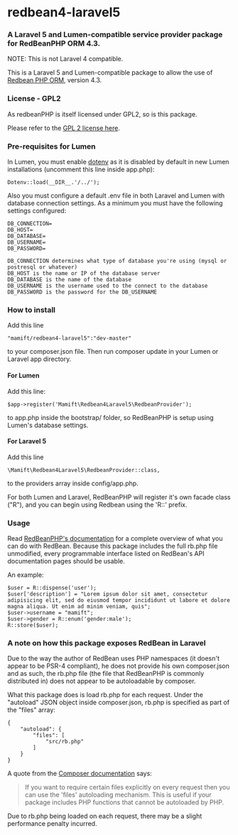 # redbean4-laravel5
### A Laravel 5 and Lumen-compatible service provider package for RedBeanPHP ORM 4.3.

NOTE: This is not Laravel 4 compatible.

This is a Laravel 5 and Lumen-compatible package to allow the use of [Redbean PHP ORM](http://redbeanphp.com), version 4.3.

### License - GPL2

As redbeanPHP is itself licensed under GPL2, so is this package.

Please refer to the [GPL 2 license here](https://www.gnu.org/licenses/gpl-2.0.html).

### Pre-requisites for Lumen

In Lumen, you must enable [dotenv](http://lumen.laravel.com/docs/database#configuration) as it is disabled by default in new Lumen installations (uncomment this line inside app.php):
	
	Dotenv::load(__DIR__.'/../');
	
Also you must configure a default .env file in both Laravel and Lumen with database connection settings. As a minimum you must have the following settings configured:
	
	DB_CONNECTION=
	DB_HOST=
	DB_DATABASE=
	DB_USERNAME=
	DB_PASSWORD=

	DB_CONNECTION determines what type of database you're using (mysql or postresql or whatever)
	DB_HOST is the name or IP of the database server
	DB_DATABASE is the name of the database
	DB_USERNAME is the username used to the connect to the database
	DB_PASSWORD is the password for the DB_USERNAME

### How to install

Add this line
	
	"mamift/redbean4-laravel5":"dev-master" 
	
to your composer.json file. Then run composer update in your Lumen or Laravel app directory. 

#### For Lumen 

Add this line:

	$app->register('Mamift\Redbean4Laravel5\RedbeanProvider');

to app.php inside the bootstrap/ folder, so RedBeanPHP is setup using Lumen's database settings. 

#### For Laravel 5

Add this line

	\Mamift\Redbean4Laravel5\RedbeanProvider::class,

to the providers array inside config/app.php.

For both Lumen and Laravel, RedBeanPHP will register it's own facade class ("R"), and you can begin using Redbean using the 'R::' prefix.

### Usage

Read [RedBeanPHP's documentation](http://redbeanphp.com/crud) for a complete overview of what you can do with RedBean. Because this package includes the full rb.php file unmodified, every programmable interface listed on RedBean's API documentation pages should be usable.

An example:

	$user = R::dispense('user');
	$user['description'] = "Lorem ipsum dolor sit amet, consectetur adipisicing elit, sed do eiusmod tempor incididunt ut labore et dolore magna aliqua. Ut enim ad minim veniam, quis";
	$user->username = "mamift";
	$user->gender = R::enum('gender:male');
	R::store($user);

### A note on how this package exposes RedBean in Laravel

Due to the way the author of RedBean uses PHP namespaces (it doesn't appear to be PSR-4 compliant), he does not provide his own composer.json and as such, the rb.php file (the file that RedBeanPHP is commonly distributed in) does not appear to be autoloadable by composer.

What this package does is load rb.php for each request. Under the "autoload" JSON object inside composer.json, rb.php is specified as part of the "files" array:

	{
	    "autoload": {
    	    "files": [
    	        "src/rb.php"
    	    ]
    	}
	}
	
A quote from the [Composer documentation](https://getcomposer.org/doc/04-schema.md#files) says:
>If you want to require certain files explicitly on every request then you can use the 'files' autoloading mechanism. This is useful if your package includes PHP functions that cannot be autoloaded by PHP.

Due to rb.php being loaded on each request, there may be a slight performance penalty incurred.
